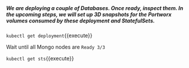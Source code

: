 </br>

##### We are deploying a couple of Databases. Once ready, inspect them. In the upcoming steps, we will set up 3D snapshots for the Portworx volumes consumed by these deployment and StatefulSets.


`kubectl get deployment`{{execute}}

Wait until all Mongo nodes are `Ready 3/3`

`kubectl get sts`{{execute}}
